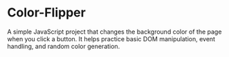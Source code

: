 # Color-Flipper
A simple JavaScript project that changes the background color of the page when you click a button. It helps practice basic DOM manipulation, event handling, and random color generation.


